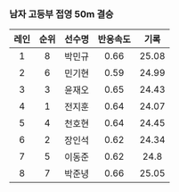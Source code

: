 ### **남자 고등부 접영 50m 결승**

| 레인 | 순위 | 선수명 | 반응속도 | 기록 |
| :---: | :---: | :---: | :---: | :---: |
| 1 | 8 | 박민규 | 0.66 | 25.08 |
| 2 | 6 | 민기현 | 0.59 | 24.99 |
| 3 | 3 | 윤재오 | 0.65 | 24.43 |
| 4 | 1 | 전지훈 | 0.64 | 24.07 |
| 5 | 4 | 천호현 | 0.64 | 24.45 |
| 6 | 2 | 장인석 | 0.62 | 24.34 |
| 7 | 5 | 이동준 | 0.62 | 24.8 |
| 8 | 7 | 박준녕 | 0.66 | 25.05 |



